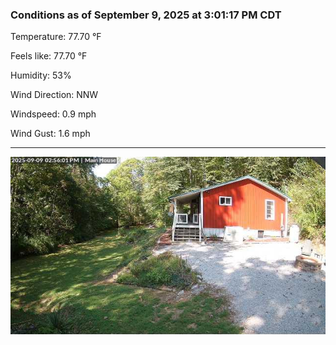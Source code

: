 ### Conditions as of September 9, 2025 at 3:01:17 PM CDT 

Temperature: 77.70 &deg;F

Feels like: 77.70 &deg;F

Humidity: 53%

Wind Direction: NNW

Windspeed: 0.9 mph

Wind Gust: 1.6 mph

---

<img src="./images/latest.jpeg"/>

